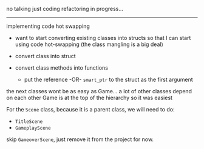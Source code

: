 no talking just coding
refactoring in progress...

---------------------------------------

implementing code hot swapping

- want to start converting existing classes
into structs so that I can start using 
code hot-swapping (the class mangling
is a big deal)

- convert class into struct
- convert class methods into functions
    - put the reference -OR- `smart_ptr` 
    to the struct as the first argument

the next classes wont be as easy as Game...
a lot of other classes depend on each other
Game is at the top of the hierarchy so it 
was easiest

For the `Scene` class, because it is a 
parent class, we will need to do:

- `TitleScene`
- `GameplayScene`

skip `GameoverScene`, just remove it from the project for now.
